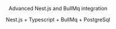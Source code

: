 <p align="center">
  Advanced Nest.js and BullMq integration 
</p>
<p align="center">
  Nest.js + Typescript + BullMq + PostgreSql
</p>
